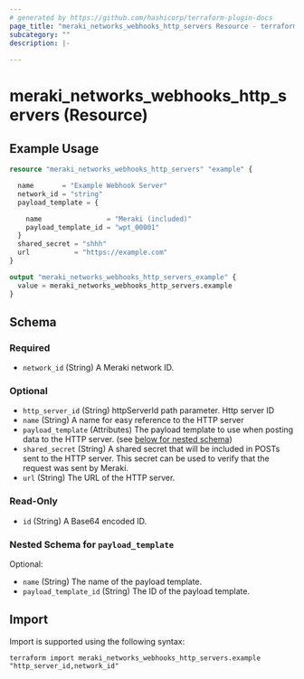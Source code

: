 ```yaml
---
# generated by https://github.com/hashicorp/terraform-plugin-docs
page_title: "meraki_networks_webhooks_http_servers Resource - terraform-provider-meraki"
subcategory: ""
description: |-
  
---
```


# meraki_networks_webhooks_http_servers (Resource)



## Example Usage

```terraform
resource "meraki_networks_webhooks_http_servers" "example" {

  name       = "Example Webhook Server"
  network_id = "string"
  payload_template = {

    name                = "Meraki (included)"
    payload_template_id = "wpt_00001"
  }
  shared_secret = "shhh"
  url           = "https://example.com"
}

output "meraki_networks_webhooks_http_servers_example" {
  value = meraki_networks_webhooks_http_servers.example
}
```

<!-- schema generated by tfplugindocs -->
## Schema

### Required

- `network_id` (String) A Meraki network ID.

### Optional

- `http_server_id` (String) httpServerId path parameter. Http server ID
- `name` (String) A name for easy reference to the HTTP server
- `payload_template` (Attributes) The payload template to use when posting data to the HTTP server. (see [below for nested schema](#nestedatt--payload_template))
- `shared_secret` (String) A shared secret that will be included in POSTs sent to the HTTP server. This secret can be used to verify that the request was sent by Meraki.
- `url` (String) The URL of the HTTP server.

### Read-Only

- `id` (String) A Base64 encoded ID.

<a id="nestedatt--payload_template"></a>
### Nested Schema for `payload_template`

Optional:

- `name` (String) The name of the payload template.
- `payload_template_id` (String) The ID of the payload template.

## Import

Import is supported using the following syntax:

```shell
terraform import meraki_networks_webhooks_http_servers.example "http_server_id,network_id"
```
